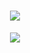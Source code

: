 <h1 align="center"><img src="https://web.archive.org/web/20020221004230/http://geocities.com:80/charlamagne.geo/TuxProgramming.gif"></h1>

<p align="center">
  <a href="https://skillicons.dev">
    <img src="https://skillicons.dev/icons?i=linux,emacs" />
  </a>
</p>





<!--
**jpblicer/jpblicer** is a ✨ _special_ ✨ repository because its `README.md` (this file) appears on your GitHub profile.

Here are some ideas to get you started:

- 🔭 I’m currently working on ...
- 🌱 I’m currently learning ...
- 👯 I’m looking to collaborate on ...
- 🤔 I’m looking for help with ...
- 💬 Ask me about ...
- 📫 How to reach me: ...
- 😄 Pronouns: ...
- ⚡ Fun fact: ...
-->
